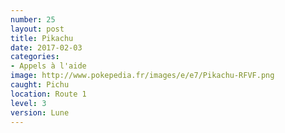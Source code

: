 ```yaml
---
number: 25
layout: post
title: Pikachu
date: 2017-02-03
categories:
- Appels à l'aide
image: http://www.pokepedia.fr/images/e/e7/Pikachu-RFVF.png
caught: Pichu
location: Route 1
level: 3
version: Lune
---
```

